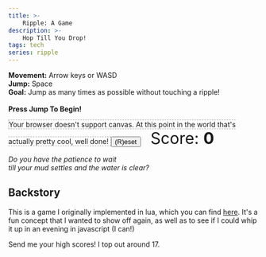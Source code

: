 ```yaml
---
title: >-
    Ripple: A Game
description: >-
    Hop Till You Drop!
tags: tech
series: ripple
---
```


<p>
    <b>Movement:</b> Arrow keys or WASD<br/>
    <b>Jump:</b> Space<br/>
    <b>Goal:</b> Jump as many times as possible without touching a ripple!<br/>
    <br/>
    <b>Press Jump To Begin!</b>
</p>

<canvas id="canvas"
        style="border:1px dashed #AAA"
        tabindex=0>
Your browser doesn't support canvas. At this point in the world that's actually
pretty cool, well done!
</canvas>
<button onclick="resetGame()">(R)eset</button>
<span style="font-size: 2rem; margin-left: 1rem;">Score:
    <span style="font-weight: bold" id="score">0</span>
</span>

<script type="text/javascript">

const palette = [
    "#264653",
    "#2A9D8F",
    "#E9C46A",
    "#F4A261",
    "#E76F51",
];

const width = 800;
const height = 600;

function hypotenuse(w, h) {
    return Math.sqrt(Math.pow(w, 2) + Math.pow(h, 2));
}

let canvas = document.getElementById("canvas");
canvas.width = width;
canvas.height = height;

let score = document.getElementById("score");

const whitelistedKeys = {
    "ArrowUp": {},
    "KeyW": {map: "ArrowUp"},
    "ArrowLeft": {},
    "KeyA": {map: "ArrowLeft"},
    "ArrowRight": {},
    "KeyD": {map: "ArrowRight"},
    "ArrowDown": {},
    "KeyS": {map: "ArrowDown"},
    "Space": {},
    "KeyR": {},
};

let keyboard = {};

canvas.addEventListener('keydown', (event) => {
    let keyInfo = whitelistedKeys[event.code];
    if (!keyInfo) return;

    let code = event.code;
    if (keyInfo.map) code = keyInfo.map;

    event.preventDefault();
    keyboard[code] = true;
});

canvas.addEventListener('keyup', (event) => {
    let keyInfo = whitelistedKeys[event.code];
    if (!keyInfo) return;

    let code = event.code;
    if (keyInfo.map) code = keyInfo.map;

    event.preventDefault();
    delete keyboard[code];
});

let ctx = canvas.getContext("2d");

let currTick;
let drops;

class Drop {
    constructor(x, y, bounces, color) {
        this.tick = currTick;
        this.x = x;
        this.y = y;
        this.thickness = (bounces+1) * 0.25;
        this.color = color ? color : palette[Math.floor(Math.random() * palette.length)];
        this.winner = false;

        this.maxRadius = hypotenuse(x, y);
        this.maxRadius = Math.max(this.maxRadius, hypotenuse(width-x, y));
        this.maxRadius = Math.max(this.maxRadius, hypotenuse(x, height-y));
        this.maxRadius = Math.max(this.maxRadius, hypotenuse(width-x, height-y));

        drops.push(this);

        if (bounces > 0) {
            new Drop(x, -y, bounces-1, this.color);
            new Drop(-x, y, bounces-1, this.color);
            new Drop((2*width)-x, y, bounces-1, this.color);
            new Drop(x, (2*height)-y, bounces-1, this.color);
        }
    }

    radius() { return currTick - this.tick; }

    draw() {
        ctx.beginPath();
        ctx.arc(this.x, this.y, this.radius(), 0, Math.PI * 2, false);
        ctx.closePath();
        ctx.lineWidth = this.thickness;
        ctx.strokeStyle = this.winner ? "#FF0000" : this.color;
        ctx.stroke();
    }

    canGC() {
        return this.radius() > this.maxRadius;
    }
}

const playerRadius = 10;
const playerMoveAccel = 0.5;
const playerMoveDecel = 0.7;
const playerMaxMoveSpeed = 4;
const playerJumpSpeed = 0.08;
const playerMaxHeight = 1;
const playerGravity = 0.01;

class Player{
    constructor(x, y, color) {
        this.x = x;
        this.y = y;
        this.z = 0;
        this.xVelocity = 0;
        this.yVelocity = 0;
        this.zVelocity = 0;
        this.color = color;
        this.falling = false;
        this.lastJumpHeight = 0;
        this.loser = false;
    }

    act() {
        if (keyboard["ArrowUp"]) {
            this.yVelocity = Math.max(-playerMaxMoveSpeed, this.yVelocity - playerMoveAccel);
        } else if (keyboard["ArrowDown"]) {
            this.yVelocity = Math.min(playerMaxMoveSpeed, this.yVelocity + playerMoveAccel);
        } else if (this.yVelocity > 0) {
            this.yVelocity = Math.max(0, this.yVelocity - playerMoveDecel);
        } else if (this.yVelocity < 0) {
            this.yVelocity = Math.min(0, this.yVelocity + playerMoveDecel);
        }

        this.y += this.yVelocity;
        this.y = Math.max(0+playerRadius, this.y);
        this.y = Math.min(height-playerRadius, this.y);

        if (keyboard["ArrowLeft"]) {
            this.xVelocity = Math.max(-playerMaxMoveSpeed, this.xVelocity - playerMoveAccel);
        } else if (keyboard["ArrowRight"]) {
            this.xVelocity = Math.min(playerMaxMoveSpeed, this.xVelocity + playerMoveAccel);
        } else if (this.xVelocity > 0) {
            this.xVelocity = Math.max(0, this.xVelocity - playerMoveDecel);
        } else if (this.xVelocity < 0) {
            this.xVelocity = Math.min(0, this.xVelocity + playerMoveDecel);
        }

        this.x += this.xVelocity;
        this.x = Math.max(0+playerRadius, this.x);
        this.x = Math.min(width-playerRadius, this.x);

        let jumpHeld = keyboard["Space"];

        if (jumpHeld && !this.falling && this.z < playerMaxHeight) {
            this.lastJumpHeight = 0;
            this.zVelocity = playerJumpSpeed;
        } else {
            this.zVelocity = Math.max(-playerJumpSpeed, this.zVelocity - playerGravity);
            this.falling = this.z > 0;
        }

        let prevZ = this.z;
        this.z = Math.max(0, this.z + this.zVelocity);
        this.lastJumpHeight = Math.max(this.z, this.lastJumpHeight);
    }

    draw() {
        let y = this.y - (this.z * 40);
        let radius = playerRadius * (this.z+1)

        // draw main
        ctx.beginPath();
        ctx.arc(this.x, y, radius, 0, Math.PI * 2, false);
        ctx.closePath();
        ctx.lineWidth = 0;
        ctx.fillStyle = this.color;
        ctx.fill();
        if (this.loser) {
            ctx.strokeStyle = '#FF0000';
            ctx.lineWidth = 2;
            ctx.stroke();
        }

        // draw shadow, if in the air
        if (this.z > 0) {
            let radius = Math.max(0, playerRadius * (1.2 - this.z));
            ctx.beginPath();
            ctx.arc(this.x, this.y, radius, 0, Math.PI * 2, false);
            ctx.closePath();
            ctx.lineWidth = 0;
            ctx.fillStyle = this.color+"33";
            ctx.fill();
        }
    }
}

let player;
let gameState;
let numJumps;

function resetGame() {
    currTick = 0;
    drops = [];
    player = new Player(width/2, height/2, palette[0]);
    gameState = 'play';
    numJumps = 0;
    canvas.focus();
}
resetGame();

let requestAnimationFrame =
    window.requestAnimationFrame ||
    window.mozRequestAnimationFrame ||
    window.webkitRequestAnimationFrame ||
    window.msRequestAnimationFrame;

function doTick() {
    if (keyboard['KeyR']) {
        resetGame();
    }

    if (gameState == 'play') {
        let playerPrevZ = player.z;
        player.act();
        if (playerPrevZ > 0 && player.z == 0) {
            let bounces = Math.floor((player.lastJumpHeight*1.8)+1);
            console.log("spawning drop with bounces:", bounces);
            new Drop(player.x, player.y, bounces);
        } else if (playerPrevZ == 0 && player.z > 0) {
            numJumps++;
        }
        score.innerHTML = numJumps;

        if (player.z == 0) {
            for (let i in drops) {
                let drop = drops[i];
                let dropRadius = drop.radius();
                if (dropRadius < playerRadius * 1.5) continue;
                let hs = Math.pow(drop.x-player.x, 2) + Math.pow(drop.y-player.y, 2);
                if (hs > Math.pow(playerRadius + dropRadius, 2)) {
                    continue;
                } else if (Math.sqrt(hs) <= Math.abs(dropRadius-playerRadius)) {
                    continue;
                } else {
                    console.log("game over");
                    drop.winner = true;
                    player.loser = true;
                    gameState = 'gameOver';
                }
            }
        }
    }

    drops = drops.filter(drop => !drop.canGC());

    ctx.clearRect(0, 0, canvas.width, canvas.height);
    drops.forEach(drop => drop.draw());
    player.draw()

    if (gameState == 'play') currTick++;
    requestAnimationFrame(doTick);
}
requestAnimationFrame(doTick);

</script>

_Do you have the patience to wait<br/>
till your mud settles and the water is clear?_

## Backstory

This is a game I originally implemented in lua, which you can find [here][orig].
It's a fun concept that I wanted to show off again, as well as to see if I could
whip it up in an evening in javascript (I can!)

Send me your high scores! I top out around 17.

[orig]: https://github.com/mediocregopher/ripple
